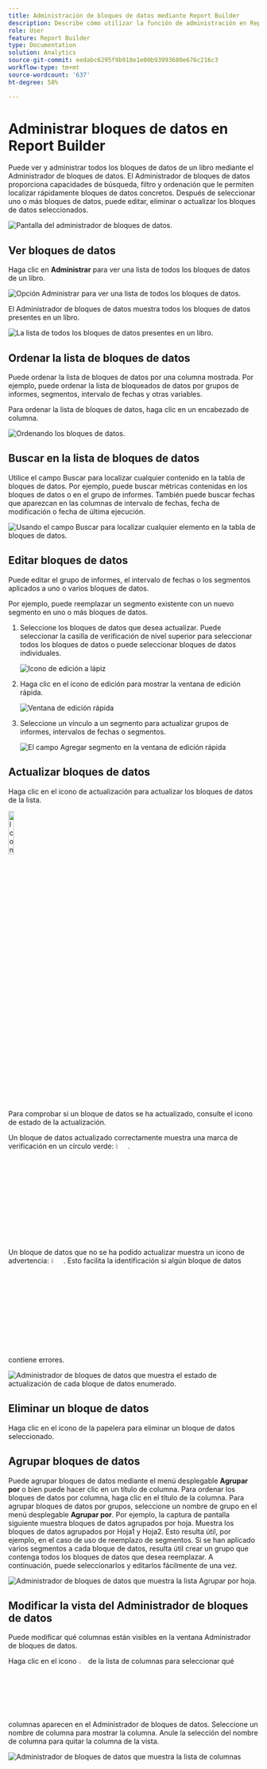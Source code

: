 ```yaml
---
title: Administración de bloques de datos mediante Report Builder
description: Describe cómo utilizar la función de administración en Report Builder
role: User
feature: Report Builder
type: Documentation
solution: Analytics
source-git-commit: eedabc6295f9b918e1e00b93993680e676c216c3
workflow-type: tm+mt
source-wordcount: '637'
ht-degree: 58%

---
```


# Administrar bloques de datos en Report Builder

Puede ver y administrar todos los bloques de datos de un libro mediante el Administrador de bloques de datos. El Administrador de bloques de datos proporciona capacidades de búsqueda, filtro y ordenación que le permiten localizar rápidamente bloques de datos concretos. Después de seleccionar uno o más bloques de datos, puede editar, eliminar o actualizar los bloques de datos seleccionados.

![Pantalla del administrador de bloques de datos.](./assets/image52.png)

## Ver bloques de datos

Haga clic en **Administrar** para ver una lista de todos los bloques de datos de un libro.


![Opción Administrar para ver una lista de todos los bloques de datos.](./assets/image53.png)

El Administrador de bloques de datos muestra todos los bloques de datos presentes en un libro. 

![La lista de todos los bloques de datos presentes en un libro.](./assets/image52.png)

## Ordenar la lista de bloques de datos

Puede ordenar la lista de bloques de datos por una columna mostrada. Por ejemplo, puede ordenar la lista de bloqueados de datos por grupos de informes, segmentos, intervalo de fechas y otras variables.

Para ordenar la lista de bloques de datos, haga clic en un encabezado de columna.

![Ordenando los bloques de datos.](./assets/image54.png)

## Buscar en la lista de bloques de datos

Utilice el campo Buscar para localizar cualquier contenido en la tabla de bloques de datos. Por ejemplo, puede buscar métricas contenidas en los bloques de datos o en el grupo de informes. También puede buscar fechas que aparezcan en las columnas de intervalo de fechas, fecha de modificación o fecha de última ejecución.

![Usando el campo Buscar para localizar cualquier elemento en la tabla de bloques de datos.](./assets/image55.png)

## Editar bloques de datos

Puede editar el grupo de informes, el intervalo de fechas o los segmentos aplicados a uno o varios bloques de datos.

Por ejemplo, puede reemplazar un segmento existente con un nuevo segmento en uno o más bloques de datos.

1. Seleccione los bloques de datos que desea actualizar. Puede seleccionar la casilla de verificación de nivel superior para seleccionar todos los bloques de datos o puede seleccionar bloques de datos individuales.

   ![Icono de edición a lápiz](./assets/image56.png)

1. Haga clic en el icono de edición para mostrar la ventana de edición rápida.

   ![Ventana de edición rápida](./assets/image58.png)

1. Seleccione un vínculo a un segmento para actualizar grupos de informes, intervalos de fechas o segmentos.

   ![El campo Agregar segmento en la ventana de edición rápida](./assets/image59.png)

## Actualizar bloques de datos

Haga clic en el icono de actualización para actualizar los bloques de datos de la lista.

<img src="./assets/refresh-icon.png" width="15%" alt="Icono Actualizar"/>

Para comprobar si un bloque de datos se ha actualizado, consulte el icono de estado de la actualización.

Un bloque de datos actualizado correctamente muestra una marca de verificación en un círculo verde: <img src="./assets/refresh-success.png" width="5%" alt="Círculo verde con icono de marca de verificación"/>.

Un bloque de datos que no se ha podido actualizar muestra un icono de advertencia: <img src="./assets/refresh-failure.png" width="5%" alt="Triángulo rojo con signo de exclamación"/>. Esto facilita la identificación si algún bloque de datos contiene errores.


![Administrador de bloques de datos que muestra el estado de actualización de cada bloque de datos enumerado.](./assets/image512.png)

## Eliminar un bloque de datos

Haga clic en el icono de la papelera para eliminar un bloque de datos seleccionado.

## Agrupar bloques de datos

Puede agrupar bloques de datos mediante el menú desplegable **Agrupar por** o bien puede hacer clic en un título de columna. Para ordenar los bloques de datos por columna, haga clic en el título de la columna. Para agrupar bloques de datos por grupos, seleccione un nombre de grupo en el menú desplegable **Agrupar por**. Por ejemplo, la captura de pantalla siguiente muestra bloques de datos agrupados por hoja. Muestra los bloques de datos agrupados por Hoja1 y Hoja2.  Esto resulta útil, por ejemplo, en el caso de uso de reemplazo de segmentos. Si se han aplicado varios segmentos a cada bloque de datos, resulta útil crear un grupo que contenga todos los bloques de datos que desea reemplazar. A continuación, puede seleccionarlos y editarlos fácilmente de una vez.

![Administrador de bloques de datos que muestra la lista Agrupar por hoja.](./assets/group-data-blocks.png)

## Modificar la vista del Administrador de bloques de datos

Puede modificar qué columnas están visibles en la ventana Administrador de bloques de datos.


Haga clic en el icono  <img src="./assets/image515.png" width="3%" alt="Icono de lista de columnas"/> de la lista de columnas para seleccionar qué columnas aparecen en el Administrador de bloques de datos. Seleccione un nombre de columna para mostrar la columna. Anule la selección del nombre de columna para quitar la columna de la vista.

![Administrador de bloques de datos que muestra la lista de columnas](./assets/image516.png)
